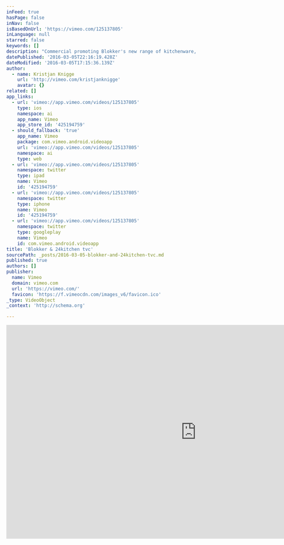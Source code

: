 ```yaml
---
inFeed: true
hasPage: false
inNav: false
isBasedOnUrl: 'https://vimeo.com/125137805'
inLanguage: null
starred: false
keywords: []
description: "Commercial promoting Blokker's new range of kitchenware, 24Kitchen branded cookware. Featuring Roberta Pagnier, star chef and well known 24Kitchen presenter. Agency: Crossmarks ProdCo: MacGyver Client: Blokker"
datePublished: '2016-03-05T22:16:19.428Z'
dateModified: '2016-03-05T17:15:36.139Z'
author:
  - name: Kristjan Knigge
    url: 'http://vimeo.com/kristjanknigge'
    avatar: {}
related: []
app_links:
  - url: 'vimeo://app.vimeo.com/videos/125137805'
    type: ios
    namespace: ai
    app_name: Vimeo
    app_store_id: '425194759'
  - should_fallback: 'true'
    app_name: Vimeo
    package: com.vimeo.android.videoapp
    url: 'vimeo://app.vimeo.com/videos/125137805'
    namespace: ai
    type: web
  - url: 'vimeo://app.vimeo.com/videos/125137805'
    namespace: twitter
    type: ipad
    name: Vimeo
    id: '425194759'
  - url: 'vimeo://app.vimeo.com/videos/125137805'
    namespace: twitter
    type: iphone
    name: Vimeo
    id: '425194759'
  - url: 'vimeo://app.vimeo.com/videos/125137805'
    namespace: twitter
    type: googleplay
    name: Vimeo
    id: com.vimeo.android.videoapp
title: 'Blokker & 24kitchen tvc'
sourcePath: _posts/2016-03-05-blokker-and-24kitchen-tvc.md
published: true
authors: []
publisher:
  name: Vimeo
  domain: vimeo.com
  url: 'https://vimeo.com/'
  favicon: 'https://f.vimeocdn.com/images_v6/favicon.ico'
_type: VideoObject
_context: 'http://schema.org'

---
```

<iframe src="https://cdn.embedly.com/widgets/media.html?src=https%3A%2F%2Fplayer.vimeo.com%2Fvideo%2F125137805&amp;url=https%3A%2F%2Fvimeo.com%2F125137805&amp;image=http%3A%2F%2Fi.vimeocdn.com%2Fvideo%2F515126353_1280.jpg&amp;key=b7d04c9b404c499eba89ee7072e1c4f7&amp;type=text%2Fhtml&amp;schema=vimeo" width="1000" height="563" scrolling="no" frameborder="0" allowfullscreen="allowfullscreen" style=""></iframe>